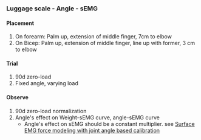 ### Luggage scale - Angle - sEMG


#### Placement
1. On forearm: Palm up, extension of middle finger, 7cm to elbow
2. On Bicep: Palm up, extension of middle finger, line up with former, 3 cm to elbow

#### Trial
1. 90d zero-load
2. Fixed angle, varying load

#### Observe
1. 90d zero-load normalization
2. Angle's effect on Weight-sEMG curve, angle-sEMG curve
    * Angle's effect on sEMG should be a constant multiplier. see [Surface EMG force modeling with joint angle based calibration](https://github.com/dymnz/sEMG/blob/master/Reports/wang/Paper/Surface%20EMG%20force%20modeling%20with%20joint%20angle%20based%20calibration.MD)

